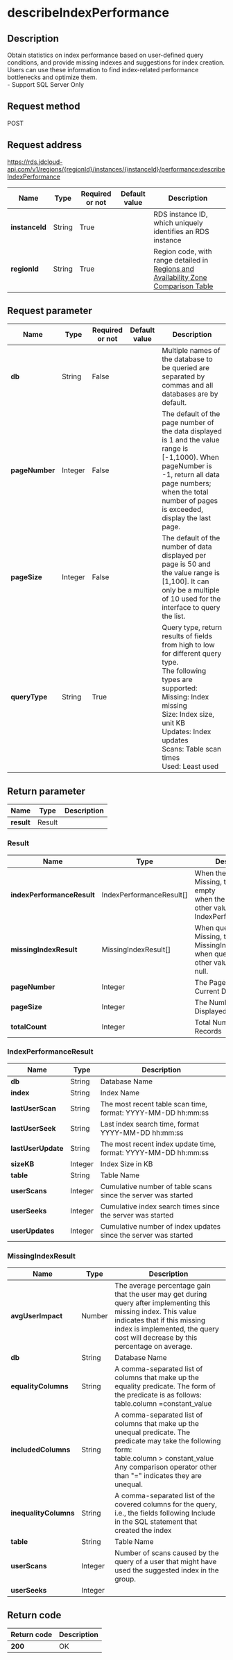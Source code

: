 # describeIndexPerformance


## Description
Obtain statistics on index performance based on user-defined query conditions, and provide missing indexes and suggestions for index creation. Users can use these information to find index-related performance bottlenecks and optimize them. <br>- Support SQL Server Only

## Request method
POST

## Request address
https://rds.jdcloud-api.com/v1/regions/{regionId}/instances/{instanceId}/performance:describeIndexPerformance

|Name|Type|Required or not|Default value|Description|
|---|---|---|---|---|
|**instanceId**|String|True||RDS instance ID, which uniquely identifies an RDS instance|
|**regionId**|String|True||Region code, with range detailed in [Regions and Availability Zone Comparison Table](../Enum-Definitions/Regions-AZ.md)|

## Request parameter
|Name|Type|Required or not|Default value|Description|
|---|---|---|---|---|
|**db**|String|False||Multiple names of the database to be queried are separated by commas and all databases are by default.|
|**pageNumber**|Integer|False||The default of the page number of the data displayed is 1 and the value range is [-1,1000). When pageNumber is -1, return all data page numbers; when the total number of pages is exceeded, display the last page.|
|**pageSize**|Integer|False||The default of the number of data displayed per page is 50 and the value range is [1,100]. It can only be a multiple of 10 used for the interface to query the list.|
|**queryType**|String|True||Query type, return results of fields from high to low for different query type. <br>The following types are supported:<br>Missing: Index missing<br>Size: Index size, unit KB<br>Updates: Index updates<br>Scans: Table scan times<br>Used: Least used|<br>|


## Return parameter
|Name|Type|Description|
|---|---|---|
|**result**|Result||


### <a name="Result">Result</a>
|Name|Type|Description|
|---|---|---|
|**indexPerformanceResult**|IndexPerformanceResult[]|When the queryType is Missing, the field is empty <br>when the queryType is other values, return IndexPerformanceResult|
|**missingIndexResult**|MissingIndexResult[]|When queryType is Missing, the result set is MissingIndexResult<br>when queryType is other values, the field is null.|
|**pageNumber**|Integer|The Page Number of the Current Data|
|**pageSize**|Integer|The Number of Data Displayed Per Page|
|**totalCount**|Integer|Total Number of Records|
### <a name="IndexPerformanceResult">IndexPerformanceResult</a>
|Name|Type|Description|
|---|---|---|
|**db**|String|Database Name|
|**index**|String|Index Name|
|**lastUserScan**|String|The most recent table scan time, format: YYYY-MM-DD hh:mm:ss|
|**lastUserSeek**|String|Last index search time, format YYYY-MM-DD hh:mm:ss|
|**lastUserUpdate**|String|The most recent index update time, format: YYYY-MM-DD hh:mm:ss|
|**sizeKB**|Integer|Index Size in KB|
|**table**|String|Table Name|
|**userScans**|Integer|Cumulative number of table scans since the server was started|
|**userSeeks**|Integer|Cumulative index search times since the server was started|
|**userUpdates**|Integer|Cumulative number of index updates since the server was started|
### <a name="MissingIndexResult">MissingIndexResult</a>
|Name|Type|Description|
|---|---|---|
|**avgUserImpact**|Number|The average percentage gain that the user may get during query after implementing this missing index. This value indicates that if this missing index is implemented, the query cost will decrease by this percentage on average.|
|**db**|String|Database Name|
|**equalityColumns**|String|A comma-separated list of columns that make up the equality predicate. The form of the predicate is as follows: <br>table.column =constant_value|
|**includedColumns**|String|A comma-separated list of columns that make up the unequal predicate. The predicate may take the following form:<br>table.column > constant_value<br> Any comparison operator other than "=" indicates they are unequal.|
|**inequalityColumns**|String|A comma-separated list of the covered columns for the query, i.e., the fields following Include in the SQL statement that created the index|
|**table**|String|Table Name|
|**userScans**|Integer|Number of scans caused by the query of a user that might have used the suggested index in the group.|
|**userSeeks**|Integer||

## Return code
|Return code|Description|
|---|---|
|**200**|OK|
